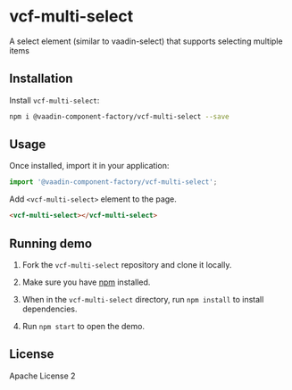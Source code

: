 # vcf-multi-select

A select element (similar to vaadin-select) that supports selecting multiple items




<!--
[![Gitter](https://badges.gitter.im/Join%20Chat.svg)](https://gitter.im/vaadin/web-components?utm_source=badge&utm_medium=badge&utm_campaign=pr-badge)
[![npm version](https://badgen.net/npm/v/@vaadin-component-factory/vcf-multi-select)](https://www.npmjs.com/package/@vaadin-component-factory/vcf-multi-select)
[![Published on Vaadin Directory](https://img.shields.io/badge/Vaadin%20Directory-published-00b4f0.svg)](https://vaadin.com/directory/component/vaadin-component-factoryvcf-multi-select)

[Live demo ↗](https://vcf-multi-select.netlify.com)
|
[API documentation ↗](https://vcf-multi-select.netlify.com/api/#/elements/Vaadin.VcfMultiSelect)
-->

## Installation

Install `vcf-multi-select`:

```sh
npm i @vaadin-component-factory/vcf-multi-select --save
```

## Usage

Once installed, import it in your application:

```js
import '@vaadin-component-factory/vcf-multi-select';
```

Add `<vcf-multi-select>` element to the page.

```html
<vcf-multi-select></vcf-multi-select>
```

## Running demo

1. Fork the `vcf-multi-select` repository and clone it locally.

1. Make sure you have [npm](https://www.npmjs.com/) installed.

1. When in the `vcf-multi-select` directory, run `npm install` to install dependencies.

1. Run `npm start` to open the demo.

<!--
## Server-side API

This is the client-side (Polymer 3) web component. If you are looking for the server-side (Java) API for the Vaadin Platform, it can be found here: [VcfMultiSelect](https://vaadin.com/directory/component/VcfMultiSelect) -->


## License

Apache License 2
